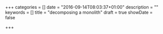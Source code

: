 +++
categories = []
date = "2016-09-14T08:03:37+01:00"
description = ""
keywords = []
title = "decomposing a monolith"
draft = true
showDate = false

+++

